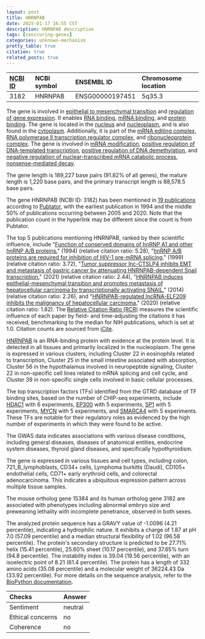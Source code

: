 ```yaml
---
layout: post
title: HNRNPAB
date: 2025-01-17 16:55 CST
description: HNRNPAB description
tags: [cooccuring-genes]
categories: unknown-mechanism
pretty_table: true
citation: true
related_posts: true
---
```




| [NCBI ID](https://www.ncbi.nlm.nih.gov/gene/3182) | NCBI symbol | ENSEMBL ID | Chromosome location |
| :-------- | :------- | :-------- | :------- |
| 3182  | HNRNPAB | ENSG00000197451 | 5q35.3 |



The gene is involved in [epithelial to mesenchymal transition](https://amigo.geneontology.org/amigo/term/GO:0001837) and [regulation of gene expression](https://amigo.geneontology.org/amigo/term/GO:0010468). It enables [RNA binding](https://amigo.geneontology.org/amigo/term/GO:0003723), [mRNA binding](https://amigo.geneontology.org/amigo/term/GO:0003729), and [protein binding](https://amigo.geneontology.org/amigo/term/GO:0005515). The gene is located in the [nucleus](https://amigo.geneontology.org/amigo/term/GO:0005634) and [nucleoplasm](https://amigo.geneontology.org/amigo/term/GO:0005654), and is also found in the [cytoplasm](https://amigo.geneontology.org/amigo/term/GO:0005737). Additionally, it is part of the [mRNA editing complex](https://amigo.geneontology.org/amigo/term/GO:0045293), [RNA polymerase II transcription regulator complex](https://amigo.geneontology.org/amigo/term/GO:0090575), and [ribonucleoprotein complex](https://amigo.geneontology.org/amigo/term/GO:1990904). The gene is involved in [mRNA modification](https://amigo.geneontology.org/amigo/term/GO:0016556), [positive regulation of DNA-templated transcription](https://amigo.geneontology.org/amigo/term/GO:0045893), [positive regulation of DNA demethylation](https://amigo.geneontology.org/amigo/term/GO:1901537), and [negative regulation of nuclear-transcribed mRNA catabolic process, nonsense-mediated decay](https://amigo.geneontology.org/amigo/term/GO:2000623).


The gene length is 189,227 base pairs (91.82% of all genes), the mature length is 1,220 base pairs, and the primary transcript length is 88,578.5 base pairs.


The gene HNRNPAB (NCBI ID: 3182) has been mentioned in [19 publications](https://pubmed.ncbi.nlm.nih.gov/?term=%22HNRNPAB%22) according to [Pubtator](https://academic.oup.com/nar/article/47/W1/W587/5494727), with the earliest publication in 1994 and the middle 50% of publications occurring between 2005 and 2020. Note that the publication count in the hyperlink may be different since the count is from Pubtator.


The top 5 publications mentioning HNRNPAB, ranked by their scientific influence, include "[Function of conserved domains of hnRNP A1 and other hnRNP A/B proteins.](https://pubmed.ncbi.nlm.nih.gov/7957114)" (1994) (relative citation ratio: 5.28), "[hnRNP A/B proteins are required for inhibition of HIV-1 pre-mRNA splicing.](https://pubmed.ncbi.nlm.nih.gov/10406810)" (1999) (relative citation ratio: 3.72), "[Tumor suppressor lnc-CTSLP4 inhibits EMT and metastasis of gastric cancer by attenuating HNRNPAB-dependent Snail transcription.](https://pubmed.ncbi.nlm.nih.gov/33717650)" (2021) (relative citation ratio: 2.44), "[HNRNPAB induces epithelial-mesenchymal transition and promotes metastasis of hepatocellular carcinoma by transcriptionally activating SNAIL.](https://pubmed.ncbi.nlm.nih.gov/24638979)" (2014) (relative citation ratio: 2.26), and "[HNRNPAB-regulated lncRNA-ELF209 inhibits the malignancy of hepatocellular carcinoma.](https://pubmed.ncbi.nlm.nih.gov/31090062)" (2020) (relative citation ratio: 1.82). The [Relative Citation Ratio (RCR)](https://journals.plos.org/plosbiology/article?id=10.1371/journal.pbio.1002541) measures the scientific influence of each paper by field- and time-adjusting the citations it has received, benchmarking to the median for NIH publications, which is set at 1.0. Citation counts are sourced from [iCite](https://icite.od.nih.gov).


[HNRNPAB](https://www.proteinatlas.org/ENSG00000197451-HNRNPAB) is an RNA-binding protein with evidence at the protein level. It is detected in all tissues and primarily localized in the nucleoplasm. The gene is expressed in various clusters, including Cluster 22 in eosinophils related to transcription, Cluster 25 in the small intestine associated with absorption, Cluster 56 in the hypothalamus involved in neuropeptide signaling, Cluster 22 in non-specific cell lines related to mRNA splicing and cell cycle, and Cluster 39 in non-specific single cells involved in basic cellular processes.


The top transcription factors (TFs) identified from the GTRD database of TF binding sites, based on the number of CHIP-seq experiments, include [HDAC1](https://www.ncbi.nlm.nih.gov/gene/3065) with 6 experiments, [EP300](https://www.ncbi.nlm.nih.gov/gene/2033) with 5 experiments, [SP1](https://www.ncbi.nlm.nih.gov/gene/6667) with 5 experiments, [MYCN](https://www.ncbi.nlm.nih.gov/gene/4613) with 5 experiments, and [SMARCA4](https://www.ncbi.nlm.nih.gov/gene/6597) with 5 experiments. These TFs are notable for their regulatory roles as evidenced by the high number of experiments in which they were found to be active.



The GWAS data indicates associations with various disease conditions, including general diseases, diseases of anatomical entities, endocrine system diseases, thyroid gland diseases, and specifically hypothyroidism.



The gene is expressed in various tissues and cell types, including colon, 721_B_lymphoblasts, CD34+ cells, Lymphoma burkitts (Daudi), CD105+ endothelial cells, CD71+ early erythroid cells, and colorectal adenocarcinoma. This indicates a ubiquitous expression pattern across multiple tissue samples.



The mouse ortholog gene 15384 and its human ortholog gene 3182 are associated with phenotypes including abnormal embryo size and preweaning lethality with incomplete penetrance, observed in both sexes.


The analyzed protein sequence has a GRAVY value of -1.0096 (4.21 percentile), indicating a hydrophilic nature. It exhibits a charge of 1.87 at pH 7.0 (57.09 percentile) and a median structural flexibility of 1.02 (96.58 percentile). The protein's secondary structure is predicted to be 27.71% helix (15.41 percentile), 25.60% sheet (10.17 percentile), and 37.65% turn (94.8 percentile). The instability index is 39.04 (19.56 percentile), with an isoelectric point of 8.21 (61.4 percentile). The protein has a length of 332 amino acids (35.08 percentile) and a molecular weight of 36224.43 Da (33.92 percentile). For more details on the sequence analysis, refer to the [BioPython documentation](https://biopython.org/docs/1.75/api/Bio.SeqUtils.ProtParam.html).





| Checks    | Answer |
| :-------- | :------- |
| Sentiment  | neutral   |
| Ethical concerns | no     |
| Coherence    | no    |